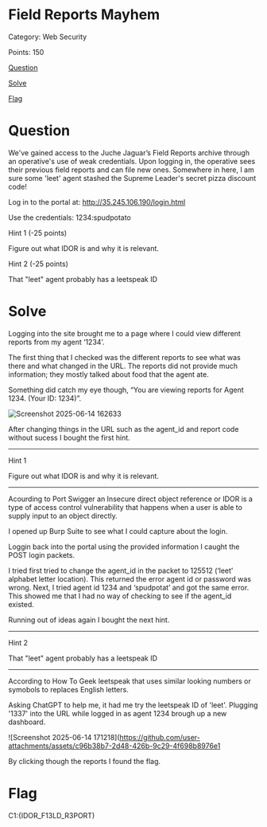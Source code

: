 # Field Reports Mayhem
Category: Web Security

Points: 150

[Question](#Question)

[Solve](#Solve)

[Flag](#Flag)

# Question 
We've gained access to the Juche Jaguar’s Field Reports archive through an operative's use of weak credentials. Upon logging in, the operative sees their previous field reports and can file new ones. Somewhere in here, I am sure some 'leet' agent stashed the Supreme Leader's secret pizza discount code!

Log in to the portal at: http://35.245.106.190/login.html

Use the credentials: 1234:spudpotato

Hint 1 (-25 points)

Figure out what IDOR is and why it is relevant.

Hint 2 (-25 points)

That "leet" agent probably has a leetspeak ID

# Solve
Logging into the site brought me to a page where I could view different reports from my agent ‘1234’.

The first thing that I checked was the different reports to see what was there and what changed in the URL. The reports did not provide much information; they mostly talked about food that the agent ate. 

Something did catch my eye though, “You are viewing reports for Agent 1234. (Your ID: 1234)”.

![Screenshot 2025-06-14 162633](https://github.com/user-attachments/assets/a09ec5ea-4420-45e3-bae9-7e16cd414c9a)


After changing things in the URL such as the agent_id and report code without sucess I bought the first hint.

---
Hint 1

Figure out what IDOR is and why it is relevant.

---

Acourding to Port Swigger an Insecure direct object reference or IDOR is a type of access control vulnerability that happens when a user is able to supply input to an object directly. 

I opened up Burp Suite to see what I could capture about the login.

Loggin back into the portal using the provided information I caught the POST login packets.

I tried first tried to change the agent_id in the packet to 125512 (‘leet’ alphabet letter location). This returned the error agent id or password was wrong. Next, I tried agent id 1234 and ‘spudpotat’ and got the same error. This showed me that I had no way of checking to see if the agent_id existed.

Running out of ideas again I bought the next hint.

---

Hint 2

That "leet" agent probably has a leetspeak ID

---

According to How To Geek leetspeak that uses similar looking numbers or symobols to replaces English letters.

Asking ChatGPT to help me, it had me try the leetspeak ID of 'leet'. Plugging '1337' into the URL while logged in as agent 1234 brough up a new dashboard.

![Screenshot 2025-06-14 171218](https://github.com/user-attachments/assets/c96b38b7-2d48-426b-9c29-4f698b8976e1

By clicking though the reports I found the flag.

# Flag
C1:{IDOR_F13LD_R3PORT)

